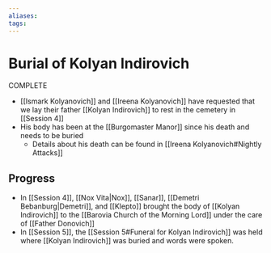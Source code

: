 ```yaml
---
aliases: 
tags: 
---
```


# Burial of Kolyan Indirovich

COMPLETE

- [[Ismark Kolyanovich]] and [[Ireena Kolyanovich]] have requested that we lay their father [[Kolyan Indirovich]] to rest in the cemetery in [[Session 4]]
- His body has been at the [[Burgomaster Manor]] since his death and needs to be buried
	- Details about his death can be found in [[Ireena Kolyanovich#Nightly Attacks]]

## Progress

- In [[Session 4]], [[Nox Vita|Nox]], [[Sanar]], [[Demetri Bebanburg|Demetri]], and [[Klepto]] brought the body of [[Kolyan Indirovich]] to the [[Barovia Church of the Morning Lord]] under the care of [[Father Donovich]]
- In [[Session 5]], the [[Session 5#Funeral for Kolyan Indirovich]] was held where [[Kolyan Indirovich]] was buried and words were spoken.